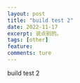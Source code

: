 ```yaml
---
layout: post
title: "build test 2"
date: 2022-11-17
excerpt: 说点别的。
tags: [other]
feature: 
comments: ture
---
```


build test 2
